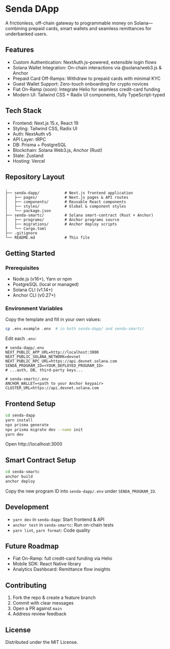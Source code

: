 # Senda DApp

A frictionless, off-chain gateway to programmable money on Solana—combining prepaid cards, smart wallets and seamless remittances for underbanked users.

Features
--------
- Custom Authentication: NextAuth.js–powered, extensible login flows
- Solana Wallet Integration: On-chain interactions via @solana/web3.js & Anchor
- Prepaid Card Off-Ramps: Withdraw to prepaid cards with minimal KYC
- Guest Wallet Support: Zero-touch onboarding for crypto novices
- Fiat On-Ramp (soon): Integrate Helio for seamless credit-card funding
- Modern UI: Tailwind CSS + Radix UI components, fully TypeScript-typed

Tech Stack
----------
- Frontend: Next.js 15.x, React 19
- Styling: Tailwind CSS, Radix UI
- Auth: NextAuth v5
- API Layer: tRPC
- DB: Prisma + PostgreSQL
- Blockchain: Solana Web3.js, Anchor (Rust)
- State: Zustand
- Hosting: Vercel

Repository Layout
----------------
```text
.
├── senda-dapp/           # Next.js frontend application
│   ├── pages/            # Next.js pages & API routes
│   ├── components/       # Reusable React components
│   ├── styles/           # Global & component styles
│   └── package.json
├── senda-smartc/         # Solana smart-contract (Rust + Anchor)
│   ├── programs/         # Anchor programs source
│   ├── migrations/       # Anchor deploy scripts
│   └── Cargo.toml
├── .gitignore
└── README.md             # This file
```

Getting Started
---------------
### Prerequisites
- Node.js (v16+), Yarn or npm
- PostgreSQL (local or managed)
- Solana CLI (v1.14+)
- Anchor CLI (v0.27+)

### Environment Variables
Copy the template and fill in your own values:
```bash
cp .env.example .env  # in both senda-dapp/ and senda-smartc/
```
Edit each `.env`:
```env
# senda-dapp/.env
NEXT_PUBLIC_APP_URL=http://localhost:3000
NEXT_PUBLIC_SOLANA_NETWORK=devnet
NEXT_PUBLIC_RPC_URL=https://api.devnet.solana.com
SENDA_PROGRAM_ID=<YOUR_DEPLOYED_PROGRAM_ID>
# ...auth, DB, third-party keys...

# senda-smartc/.env
ANCHOR_WALLET=<path to your Anchor keypair>
CLUSTER_URL=https://api.devnet.solana.com
```

Frontend Setup
--------------
```bash
cd senda-dapp
yarn install
npx prisma generate
npx prisma migrate dev --name init
yarn dev
```
Open http://localhost:3000

Smart Contract Setup
--------------------
```bash
cd senda-smartc
anchor build
anchor deploy
```
Copy the new program ID into `senda-dapp/.env` under `SENDA_PROGRAM_ID`.

Development
-----------
- `yarn dev` in `senda-dapp`: Start frontend & API
- `anchor test` in `senda-smartc`: Run on-chain tests
- `yarn lint`, `yarn format`: Code quality

Future Roadmap
--------------
- Fiat On-Ramp: full credit-card funding via Helio
- Mobile SDK: React Native library
- Analytics Dashboard: Remittance flow insights

Contributing
------------
1. Fork the repo & create a feature branch
2. Commit with clear messages
3. Open a PR against `main`
4. Address review feedback

License
-------
Distributed under the MIT License.
